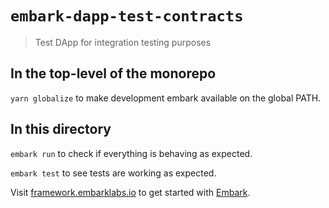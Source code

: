 # `embark-dapp-test-contracts`

> Test DApp for integration testing purposes

## In the top-level of the monorepo

`yarn globalize` to make development embark available on the global PATH.

## In this directory

`embark run` to check if everything is behaving as expected.

`embark test` to see tests are working as expected.

Visit [framework.embarklabs.io](https://framework.embarklabs.io/) to get started with
[Embark](https://github.com/embarklabs/embark).
